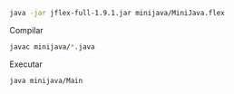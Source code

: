 ```bash
java -jar jflex-full-1.9.1.jar minijava/MiniJava.flex
```

Compilar
```bash
javac minijava/*.java
```

Executar
```bash
java minijava/Main
```